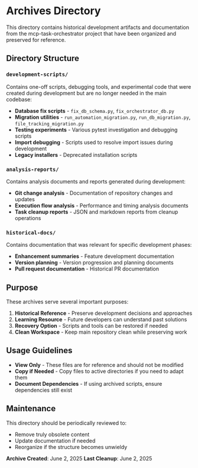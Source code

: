 # Archives Directory

This directory contains historical development artifacts and documentation from the mcp-task-orchestrator project that have been organized and preserved for reference.

## Directory Structure

### `development-scripts/`
Contains one-off scripts, debugging tools, and experimental code that were created during development but are no longer needed in the main codebase:

- **Database fix scripts** - `fix_db_schema.py`, `fix_orchestrator_db.py`
- **Migration utilities** - `run_automation_migration.py`, `run_db_migration.py`, `file_tracking_migration.py`
- **Testing experiments** - Various pytest investigation and debugging scripts
- **Import debugging** - Scripts used to resolve import issues during development
- **Legacy installers** - Deprecated installation scripts

### `analysis-reports/`
Contains analysis documents and reports generated during development:

- **Git change analysis** - Documentation of repository changes and updates
- **Execution flow analysis** - Performance and timing analysis documents
- **Task cleanup reports** - JSON and markdown reports from cleanup operations

### `historical-docs/`
Contains documentation that was relevant for specific development phases:

- **Enhancement summaries** - Feature development documentation
- **Version planning** - Version progression and planning documents  
- **Pull request documentation** - Historical PR documentation

## Purpose

These archives serve several important purposes:

1. **Historical Reference** - Preserve development decisions and approaches
2. **Learning Resource** - Future developers can understand past solutions
3. **Recovery Option** - Scripts and tools can be restored if needed
4. **Clean Workspace** - Keep main repository clean while preserving work

## Usage Guidelines

- **View Only** - These files are for reference and should not be modified
- **Copy if Needed** - Copy files to active directories if you need to adapt them
- **Document Dependencies** - If using archived scripts, ensure dependencies still exist

## Maintenance

This directory should be periodically reviewed to:
- Remove truly obsolete content
- Update documentation if needed
- Reorganize if the structure becomes unwieldy

**Archive Created**: June 2, 2025
**Last Cleanup**: June 2, 2025
